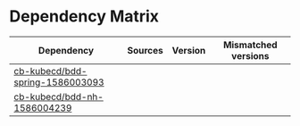 # Dependency Matrix

Dependency | Sources | Version | Mismatched versions
---------- | ------- | ------- | -------------------
[cb-kubecd/bdd-spring-1586003093](https://github.com/cb-kubecd/bdd-spring-1586003093.git) |  | []() | 
[cb-kubecd/bdd-nh-1586004239](https://github.com/cb-kubecd/bdd-nh-1586004239.git) |  | []() | 
